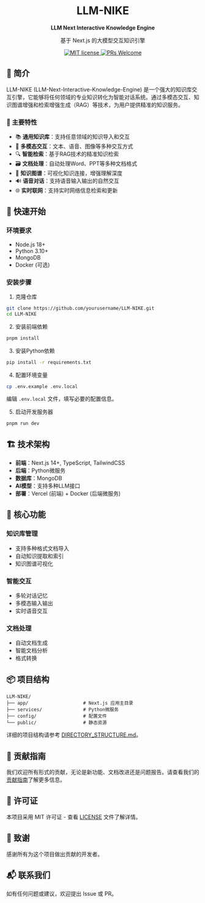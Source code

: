 <div align="center">
  <h1>LLM-NIKE</h1>
  <b>LLM Next Interactive Knowledge Engine</b>
  <p>基于 Next.js 的大模型交互知识引擎</p>
</div>

<div align="center">
  <a href="LICENSE">
    <img src="https://img.shields.io/badge/license-MIT-blue.svg" alt="MIT license" />
  </a>
  <a href="#">
    <img src="https://img.shields.io/badge/PRs-welcome-brightgreen.svg" alt="PRs Welcome" />
  </a>
</div>

## 📖 简介

LLM-NIKE (LLM-Next-Interactive-Knowledge-Engine) 是一个强大的知识库交互引擎，它能够将任何领域的专业知识转化为智能对话系统。通过多模态交互、知识图谱增强和检索增强生成（RAG）等技术，为用户提供精准的知识服务。

### 🌟 主要特性

- 📚 **通用知识库**：支持任意领域的知识导入和交互
- 🎯 **多模态交互**：文本、语音、图像等多种交互方式
- 🔍 **智能检索**：基于RAG技术的精准知识检索
- 🗃️ **文档处理**：自动处理Word、PPT等多种文档格式
- 🎨 **知识图谱**：可视化知识连接，增强理解深度
- 🔊 **语音对话**：支持语音输入输出的自然交互
- 🌐 **实时联网**：支持实时网络信息检索和更新

## 🚀 快速开始

### 环境要求

- Node.js 18+
- Python 3.10+
- MongoDB
- Docker (可选)

### 安装步骤

1. 克隆仓库
```bash
git clone https://github.com/yourusername/LLM-NIKE.git
cd LLM-NIKE
```

2. 安装前端依赖
```bash
pnpm install
```

3. 安装Python依赖
```bash
pip install -r requirements.txt
```

4. 配置环境变量
```bash
cp .env.example .env.local
```
编辑 `.env.local` 文件，填写必要的配置信息。

5. 启动开发服务器
```bash
pnpm run dev
```

## 🏗️ 技术架构

- **前端**：Next.js 14+, TypeScript, TailwindCSS
- **后端**：Python微服务
- **数据库**：MongoDB
- **AI模型**：支持多种LLM接口
- **部署**：Vercel (前端) + Docker (后端微服务)

## 🔧 核心功能

### 知识库管理
- 支持多种格式文档导入
- 自动知识提取和索引
- 知识图谱可视化

### 智能交互
- 多轮对话记忆
- 多模态输入输出
- 实时语音交互

### 文档处理
- 自动文档生成
- 智能文档分析
- 格式转换

## 📦 项目结构

```plaintext
LLM-NIKE/
├── app/                    # Next.js 应用主目录
├── services/               # Python微服务
├── config/                 # 配置文件
└── public/                 # 静态资源
```

详细的项目结构请参考 [DIRECTORY_STRUCTURE.md](DIRECTORY_STRUCTURE.md)。

## 🤝 贡献指南

我们欢迎所有形式的贡献，无论是新功能、文档改进还是问题报告。请查看我们的[贡献指南](CONTRIBUTING.md)了解更多信息。

## 📄 许可证

本项目采用 MIT 许可证 - 查看 [LICENSE](LICENSE) 文件了解详情。

## 🙏 致谢

感谢所有为这个项目做出贡献的开发者。

## 📬 联系我们

如有任何问题或建议，欢迎提出 Issue 或 PR。